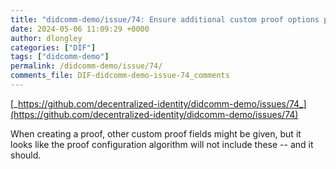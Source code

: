 ```yaml
---
title: "didcomm-demo/issue/74: Ensure additional custom proof options provided via `proof` are included in the proof configuration"
date: 2024-05-06 11:09:29 +0000
author: dlongley
categories: ["DIF"]
tags: ["didcomm-demo"]
permalink: /didcomm-demo/issue/74/
comments_file: DIF-didcomm-demo-issue-74_comments
---
```


[_https://github.com/decentralized-identity/didcomm-demo/issues/74_](https://github.com/decentralized-identity/didcomm-demo/issues/74)

When creating a proof, other custom proof fields might be given, but it looks like the proof configuration algorithm will not include these -- and it should.